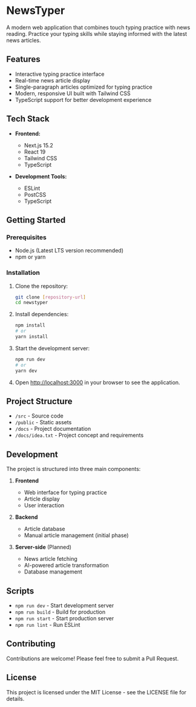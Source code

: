 # NewsTyper

A modern web application that combines touch typing practice with news reading. Practice your typing skills while staying informed with the latest news articles.

## Features

- Interactive typing practice interface
- Real-time news article display
- Single-paragraph articles optimized for typing practice
- Modern, responsive UI built with Tailwind CSS
- TypeScript support for better development experience

## Tech Stack

- **Frontend:**
  - Next.js 15.2
  - React 19
  - Tailwind CSS
  - TypeScript

- **Development Tools:**
  - ESLint
  - PostCSS
  - TypeScript

## Getting Started

### Prerequisites

- Node.js (Latest LTS version recommended)
- npm or yarn

### Installation

1. Clone the repository:
   ```bash
   git clone [repository-url]
   cd newstyper
   ```

2. Install dependencies:
   ```bash
   npm install
   # or
   yarn install
   ```

3. Start the development server:
   ```bash
   npm run dev
   # or
   yarn dev
   ```

4. Open [http://localhost:3000](http://localhost:3000) in your browser to see the application.

## Project Structure

- `/src` - Source code
- `/public` - Static assets
- `/docs` - Project documentation
- `/docs/idea.txt` - Project concept and requirements

## Development

The project is structured into three main components:

1. **Frontend**
   - Web interface for typing practice
   - Article display
   - User interaction

2. **Backend**
   - Article database
   - Manual article management (initial phase)

3. **Server-side** (Planned)
   - News article fetching
   - AI-powered article transformation
   - Database management

## Scripts

- `npm run dev` - Start development server
- `npm run build` - Build for production
- `npm run start` - Start production server
- `npm run lint` - Run ESLint

## Contributing

Contributions are welcome! Please feel free to submit a Pull Request.

## License

This project is licensed under the MIT License - see the LICENSE file for details.
